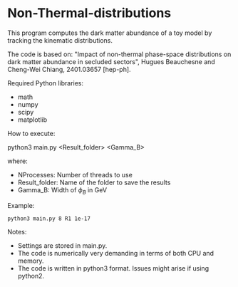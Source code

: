 # Non-Thermal-distributions

This program computes the dark matter abundance of a toy model by tracking the kinematic distributions. 

The code is based on:
"Impact of non-thermal phase-space distributions on dark matter abundance in secluded sectors", Hugues Beauchesne and Cheng-Wei Chiang, 2401.03657 [hep-ph].

Required Python libraries:
- math
- numpy
- scipy
- matplotlib

How to execute:

  python3 main.py <NProcesses> <Result_folder> <Gamma_B>
  
where:
- NProcesses: Number of threads to use
- Result_folder: Name of the folder to save the results
- Gamma_B: Width of $\phi_B$ in GeV
  
Example:

    python3 main.py 8 R1 1e-17

Notes:
- Settings are stored in main.py.
- The code is numerically very demanding in terms of both CPU and memory.
- The code is written in python3 format. Issues might arise if using python2.

